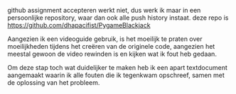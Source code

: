 github assignment accepteren werkt niet, dus werk ik maar in een persoonlijke repository, waar dan ook alle push history instaat. 
deze repo is https://github.com/dhapacifist/PygameBlackjack

Aangezien ik een videoguide gebruik, is het moeilijk te praten over moeilijkheden tijdens het creëren van de originele code, aangezien het meestal gewoon de video rewinden is en kijken wat ik fout heb gedaan.

Om deze stap toch wat duidelijker te maken heb ik een apart textdocument aangemaakt waarin ik alle fouten die ik tegenkwam opschreef, samen met de oplossing van het probleem.
